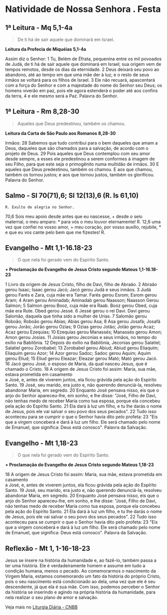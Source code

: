 # Natividade de Nossa Senhora . Festa

## 1ª Leitura - Mq 5,1-4a

> De ti há de sair aquele que dominará em Israel.

**Leitura da Profecia de Miquéias 5,1-4a**

Assim diz o Senhor: 
1 Tu, Belém de Éfrata, 
 pequenina entre os mil povoados de Judá, 
 de ti há de sair 
 aquele que dominará em Israel; 
 sua origem vem de tempos remotos, 
 desde os dias da eternidade. 
2 Deus deixará seu povo ao abandono, 
 até ao tempo em que uma mãe der à luz; 
 e o resto de seus irmãos 
 se voltará para os filhos de Israel. 
3 Ele não recuará, apascentará com a força do Senhor 
 e com a majestade do nome do Senhor seu Deus; 
 os homens viverão em paz, 
 pois ele agora estenderá o poder 
 até aos confins da terra, 
4 e ele mesmo será a Paz. 
 Palavra do Senhor.

## 1ª Leitura - Rm 8,28-30

> Aqueles que Deus predestinou, também os chamou.

**Leitura da Carta de São Paulo aos Romanos 8,28-30**

Irmãos: 
28 Sabemos que tudo contribui para o bem daqueles que amam 
 a Deus, daqueles que são chamados para a salvação, 
 de acordo com o projeto de Deus. 
29 Pois aqueles que Deus contemplou 
 com seu amor desde sempre, 
 a esses ele predestinou 
 a serem conformes à imagem de seu Filho, para que 
 este seja o primogênito numa multidão de irmãos. 
30 E aqueles que Deus predestinou, também os chamou. 
 E aos que chamou, também os tornou justos; 
 e aos que tornou justos, também os glorificou. 
 Palavra do Senhor.

## Salmo - Sl 70(71),6; Sl 12(13),6 (R. Is 61,10)

`R. Exulto de alegria no Senhor.`

70,6 Sois meu apoio desde antes que eu nascesse, + 
 desde o seio maternal, o meu amparo: * 
 para vós o meu louvor eternamente! R. 
12,6 uma vez que confiei no vosso amor, + 
 meu coração, por vosso auxílio, rejubile, * 
 e que eu vos cante pelo bem que me fizestes! R.

## Evangelho - Mt 1,1-16.18-23

> O que nela foi gerado vem do Espírito Santo.

**+ Proclamação do Evangelho de Jesus Cristo segundo Mateus 1,1-16.18-23**

1 Livro da origem de Jesus Cristo, 
 filho de Davi, filho de Abraão. 
2 Abraão gerou Isaac; Isaac gerou Jacó; 
 Jacó gerou Judá e seus irmãos. 
3 Judá gerou Farés e Zara, cuja mãe era Tamar. 
 Farés gerou Esrom; Esrom gerou Aram; 
4 Aram gerou Aminadab; Aminadab gerou Naasson; 
 Naasson Gerou Salmon; 
5 Salmon gerou Booz, cuja mãe era Raab. 
 Booz gerou Obed, cuja mãe era Rute. 
 Obed gerou Jessé. 
6 Jessé gerou o rei Davi. 
 Davi gerou Salomão, 
 daquela que tinha sido a mulher de Urias. 
7 Salomão gerou Roboão; Roboão gerou Abias; 
 Abias gerou Asa; 
8 Asa gerou Josafá; Josafá gerou Jorão; 
 Jorão gerou Ozias; 
9 Ozias gerou Jotão; Jotão gerou Acaz; 
 Acaz gerou Ezequias; 
10 Ezequias gerou Manassés; Manassés gerou Amon; 
 Amon gerou Josias. 
11 Josias gerou Jeconias e seus irmãos, 
 no tempo do exílio na Babilônia. 
12 Depois do exílio na Babilônia, 
 Jeconias gerou Salatiel; Salatiel gerou Zorobabel; 
13 Zorobabel gerou Abiud; Abiud gerou Eliaquim; 
 Eliaquim gerou Azor; 
14 Azor gerou Sadoc; Sadoc gerou Aquim; 
 Aquim gerou Eliud; 
15 Eliud gerou Eleazar; Eleazar gerou Mató; 
 Mató gerou Jacó. 
16 Jacó gerou José, o esposo de Maria, 
 da qual nasceu Jesus, que é chamado o Cristo. 
18 A origem de Jesus Cristo foi assim: 
 Maria, sua mãe, estava prometida em casamento  
 a José, e, antes de viverem juntos, 
 ela ficou grávida pela ação do Espírito Santo. 
19 José, seu marido, era justo 
 e, não querendo denunciá-la, 
 resolveu abandonar Maria, em segredo. 
20 Enquanto José pensava nisso, 
 eis que o anjo do Senhor apareceu-lhe, em sonho, 
 e lhe disse: 
 "José, Filho de Davi, 
 não tenhas medo de receber Maria como tua esposa, 
 porque ela concebeu pela ação do Espírito Santo. 
21 Ela dará à luz um filho, 
 e tu lhe darás o nome de Jesus, 
 pois ele vai salvar o seu povo dos seus pecados". 
22 Tudo isso aconteceu para se cumprir 
 o que o Senhor havia dito pelo profeta: 
23 "Eis que a virgem conceberá 
 e dará à luz um filho. 
 Ele será chamado pelo nome de Emanuel, 
 que significa: Deus está conosco". 
 Palavra da Salvação.

## Evangelho - Mt 1,18-23

> O que nela foi gerado vem do Espírito Santo.

**+ Proclamação do Evangelho de Jesus Cristo segundo Mateus 1,18-23**

18 A origem de Jesus Cristo foi assim: 
 Maria, sua mãe, estava prometida em casamento  
 a José, e, antes de viverem juntos, 
 ela ficou grávida pela ação do Espírito Santo. 
19 José, seu marido, era justo 
 e, não querendo denunciá-la, 
 resolveu abandonar Maria, em segredo. 
20 Enquanto José pensava nisso, 
 eis que o anjo do Senhor apareceu-lhe, em sonho, 
 e lhe disse: 
 "José, Filho de Davi, 
 não tenhas medo de receber Maria como tua esposa, 
 porque ela concebeu pela ação do Espírito Santo. 
21 Ela dará à luz um filho, 
 e tu lhe darás o nome de Jesus, 
 pois ele vai salvar o seu povo dos seus pecados". 
22 Tudo isso aconteceu para se cumprir 
 o que o Senhor havia dito pelo profeta: 
23 "Eis que a virgem conceberá 
 e dará à luz um filho. 
 Ele será chamado pelo nome de Emanuel, 
 que significa: Deus está conosco". 
 Palavra da Salvação.

## Reflexão - Mt 1, 1-16-18-23

Jesus se insere na história da humanidade e, ao fazê-lo, também passa a ter uma história. Ele é verdadeiramente homem e assume em tudo a condição humana, menos o pecado. Ao comemorarmos o nascimento da Virgem Maria, estamos comemorando um fato da história do próprio Cristo, pois o seu nascimento está condicionado ao dela, uma vez que ele é seu descendente, já que ela é sua mãe. Com isso, podemos perceber o Senhor da história se inserindo e agindo na própria história da humanidade, para nela realizar o seu plano de amor e salvação.

Veja mais no [Liturgia Diária - CNBB](http://liturgiadiaria.cnbb.org.br/app/user/user/UserView.php?ano=2016&mes=9&dia=8)